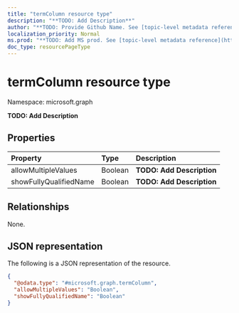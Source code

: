 ```yaml
---
title: "termColumn resource type"
description: "**TODO: Add Description**"
author: "**TODO: Provide Github Name. See [topic-level metadata reference](https://msgo.azurewebsites.net/add/document/guidelines/metadata.html#topic-level-metadata)**"
localization_priority: Normal
ms.prod: "**TODO: Add MS prod. See [topic-level metadata reference](https://msgo.azurewebsites.net/add/document/guidelines/metadata.html#topic-level-metadata)**"
doc_type: resourcePageType
---
```


# termColumn resource type

Namespace: microsoft.graph

**TODO: Add Description**

## Properties
|Property|Type|Description|
|:---|:---|:---|
|allowMultipleValues|Boolean|**TODO: Add Description**|
|showFullyQualifiedName|Boolean|**TODO: Add Description**|

## Relationships
None.

## JSON representation
The following is a JSON representation of the resource.
<!-- {
  "blockType": "resource",
  "@odata.type": "microsoft.graph.termColumn"
}
-->
``` json
{
  "@odata.type": "#microsoft.graph.termColumn",
  "allowMultipleValues": "Boolean",
  "showFullyQualifiedName": "Boolean"
}
```

